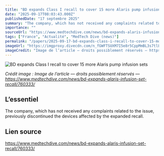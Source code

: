 ```yaml
---
title: "BD expands Class I recall to cover 15 more Alaris pump infusion sets"
date: "2025-09-17T08:03:43.000Z"
publishedDate: "17 septembre 2025"
summary: "The company, which has not received any complaints related to the issue, previously discontinued the devices affected by the expanded recall."
importance: ""
sourceUrl: "https://www.medtechdive.com/news/bd-expands-alaris-infusion-set-recall/760333/"
tags: ["France", "Actualité", "MedTech Dive (news)"]
permalink: "/papers/2025-09-17-bd-expands-class-i-recall-to-cover-15-more-alaris-pump-infusion-sets"
imageUrl: "https://imgproxy.divecdn.com/n_fGWFTSUXM7I5e8r5CppMmBL3s7tlLxVMUxrRkSsEU/g:ce/rs:fit:770:435/Z3M6Ly9kaXZlc2l0ZS1zdG9yYWdlL2RpdmVpbWFnZS9lZGl0b3JpYWwtYmVjdG9uLWRpY2tpbnNvbi1hbmQtY29tcGFueS1mb290YWdlLTA4NjQ5NjA4OF9wcmV2c3RpbGwuanBlZw==.webp"
imageCredit: "Image de l’article — droits possiblement réservés — https://www.medtechdive.com/news/bd-expands-alaris-infusion-set-recall/760333/"
---
```


![BD expands Class I recall to cover 15 more Alaris pump infusion sets](https://imgproxy.divecdn.com/n_fGWFTSUXM7I5e8r5CppMmBL3s7tlLxVMUxrRkSsEU/g:ce/rs:fit:770:435/Z3M6Ly9kaXZlc2l0ZS1zdG9yYWdlL2RpdmVpbWFnZS9lZGl0b3JpYWwtYmVjdG9uLWRpY2tpbnNvbi1hbmQtY29tcGFueS1mb290YWdlLTA4NjQ5NjA4OF9wcmV2c3RpbGwuanBlZw==.webp)

*Crédit image : Image de l’article — droits possiblement réservés — https://www.medtechdive.com/news/bd-expands-alaris-infusion-set-recall/760333/*

## L’essentiel

The company, which has not received any complaints related to the issue, previously discontinued the devices affected by the expanded recall.

## Lien source

https://www.medtechdive.com/news/bd-expands-alaris-infusion-set-recall/760333/
